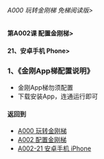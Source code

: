 ###### A000 玩转金刚梯 免梯阅读版>
#### 第A002课 配置金刚梯>
#### 21、安卓手机 Phone>

### 1、《金刚App梯配置说明》

- 金刚App梯勿须配置
- 下载安装App，连通运行即可

#### 返回到
- [A000 玩转金刚梯](https://github.com/a2zitpro/web/blob/master/LadderFree/main.md)
- [A002 配置金刚梯](https://github.com/a2zitpro/web/blob/master/LadderFree/LadderConfigure/LadderConfigure.md)
- [A002-21 安卓手机 iPhone](https://github.com/a2zitpro/web/blob/master/LadderFree/LadderConfigure/Android/Phone/Phone.md)



